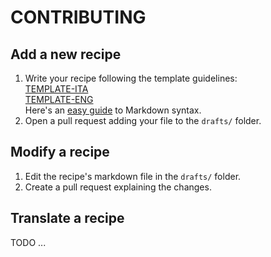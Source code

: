 # CONTRIBUTING

## Add a new recipe

1. Write your recipe following the template guidelines:  
    [TEMPLATE-ITA](TEMPLATE-ITA.md)  
    [TEMPLATE-ENG](TEMPLATE-ENG.md)  
    Here's an [easy guide](https://www.markdownguide.org/cheat-sheet/) to Markdown syntax.
2. Open a pull request adding your file to the `drafts/` folder.

## Modify a recipe

1. Edit the recipe's markdown file in the `drafts/` folder.
2. Create a pull request explaining the changes.

## Translate a recipe

TODO ...
